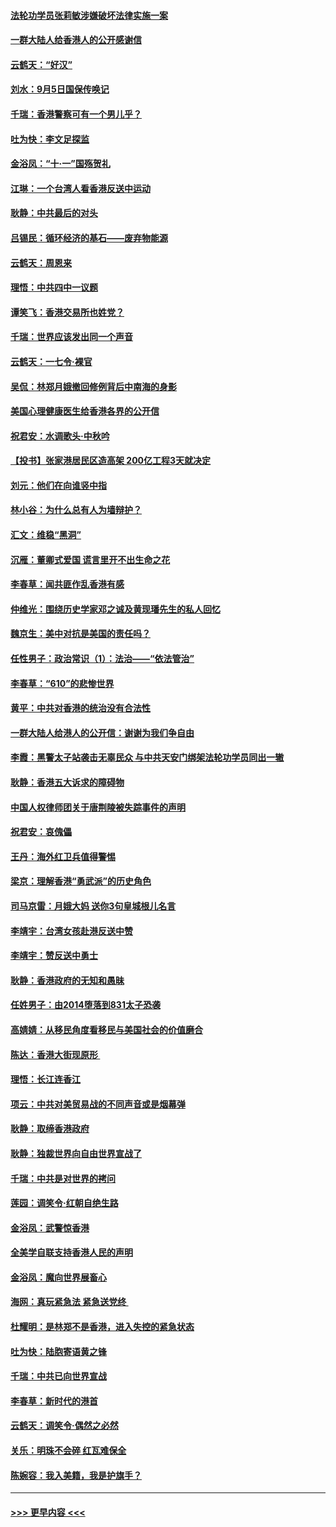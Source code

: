 #### [法轮功学员张莉敏涉嫌破坏法律实施一案](../pages/nsc993/n11517600.md?t=09130233) 
#### [一群大陆人给香港人的公开感谢信](../pages/nsc993/n11514797.md?t=09130233) 
#### [云鹤天：“好汉”](../pages/nsc993/n11513536.md?t=09130233) 
#### [刘水：9月5日国保传唤记](../pages/nsc993/n11513460.md?t=09130233) 
#### [千瑞：香港警察可有一个男儿乎？](../pages/nsc993/n11513109.md?t=09130233) 
#### [吐为快：李文足探监](../pages/nsc993/n11509622.md?t=09130233) 
#### [金浴凤：“十‧一”国殇贺礼](../pages/nsc993/n11509593.md?t=09130233) 
#### [江琳：一个台湾人看香港反送中运动](../pages/nsc993/n11509211.md?t=09130233) 
#### [耿静：中共最后的对头](../pages/nsc993/n11508308.md?t=09130233) 
#### [吕锡民：循环经济的基石——废弃物能源](../pages/nsc993/n11508212.md?t=09130233) 
#### [云鹤天：周恩来](../pages/nsc993/n11508055.md?t=09130233) 
#### [理悟：中共四中一议题](../pages/nsc993/n11507782.md?t=09130233) 
#### [谭笑飞：香港交易所也姓党？](../pages/nsc993/n11507753.md?t=09130233) 
#### [千瑞：世界应该发出同一个声音](../pages/nsc993/n11507290.md?t=09130233) 
#### [云鹤天：一七令‧裸官](../pages/nsc993/n11507177.md?t=09130233) 
#### [吴侃：林郑月娥撤回修例背后中南海的身影](../pages/nsc993/n11506876.md?t=09130233) 
#### [美国心理健康医生给香港各界的公开信](../pages/nsc993/n11506809.md?t=09130233) 
#### [祝君安：水调歌头‧中秋吟](../pages/nsc993/n11506758.md?t=09130233) 
#### [【投书】张家港居民区造高架 200亿工程3天就决定](../pages/nsc993/n11506682.md?t=09130233) 
#### [刘元：他们在向谁竖中指](../pages/nsc993/n11505384.md?t=09130233) 
#### [林小谷：为什么总有人为墙辩护？](../pages/nsc993/n11505226.md?t=09130233) 
#### [汇文：维稳“黑洞”](../pages/nsc993/n11504347.md?t=09130233) 
#### [沉雁：董卿式爱国 谎言里开不出生命之花](../pages/nsc993/n11503215.md?t=09130233) 
#### [李春草：闻共匪作乱香港有感](../pages/nsc993/n11503072.md?t=09130233) 
#### [仲维光：围绕历史学家邓之诚及黄现璠先生的私人回忆](../pages/nsc993/n11501330.md?t=09130233) 
#### [魏京生：美中对抗是美国的责任吗？](../pages/nsc993/n11500723.md?t=09130233) 
#### [任性男子：政治常识（1）：法治——“依法管治”](../pages/nsc993/n11500791.md?t=09130233) 
#### [李春草：“610”的悲惨世界](../pages/nsc993/n11501141.md?t=09130233) 
#### [黄平：中共对香港的统治没有合法性](../pages/nsc993/n11499473.md?t=09130233) 
#### [一群大陆人给港人的公开信：谢谢为我们争自由](../pages/nsc993/n11500402.md?t=09130233) 
#### [李霞：黑警太子站袭击无辜民众 与中共天安门绑架法轮功学员同出一辙](../pages/nsc993/n11499805.md?t=09130233) 
#### [耿静：香港五大诉求的障碍物](../pages/nsc993/n11497578.md?t=09130233) 
#### [中国人权律师团关于唐荆陵被失踪事件的声明](../pages/nsc993/n11500014.md?t=09130233) 
#### [祝君安：哀傀儡](../pages/nsc993/n11499776.md?t=09130233) 
#### [王丹：海外红卫兵值得警惕](../pages/nsc993/n11498138.md?t=09130233) 
#### [梁京：理解香港“勇武派”的历史角色](../pages/nsc993/n11498006.md?t=09130233) 
#### [司马京雷：月娥大妈  送你3句皇城根儿名言](../pages/nsc993/n11497885.md?t=09130233) 
#### [李靖宇：台湾女孩赴港反送中赞](../pages/nsc993/n11497721.md?t=09130233) 
#### [李靖宇：赞反送中勇士](../pages/nsc993/n11497452.md?t=09130233) 
#### [耿静：香港政府的无知和愚昧](../pages/nsc993/n11494238.md?t=09130233) 
#### [任姓男子：由2014堕落到831太子恐袭](../pages/nsc993/n11496683.md?t=09130233) 
#### [高婧婧：从移民角度看移民与美国社会的价值磨合](../pages/nsc993/n11495757.md?t=09130233) 
#### [陈达：香港大街现原形 ](../pages/nsc993/n11495441.md?t=09130233) 
#### [理悟：长江连香江](../pages/nsc993/n11495377.md?t=09130233) 
#### [项云：中共对美贸易战的不同声音或是烟幕弹](../pages/nsc993/n11494929.md?t=09130233) 
#### [耿静：取缔香港政府](../pages/nsc993/n11494218.md?t=09130233) 
#### [耿静：独裁世界向自由世界宣战了](../pages/nsc993/n11494190.md?t=09130233) 
#### [千瑞：中共是对世界的拷问](../pages/nsc993/n11493021.md?t=09130233) 
#### [莲园：调笑令‧红朝自绝生路](../pages/nsc993/n11493011.md?t=09130233) 
#### [金浴凤：武警惊香港](../pages/nsc993/n11492994.md?t=09130233) 
#### [全美学自联支持香港人民的声明](../pages/nsc993/n11492630.md?t=09130233) 
#### [金浴凤：魔向世界展畜心](../pages/nsc993/n11492599.md?t=09130233) 
#### [海网：真玩紧急法 紧急送党终 ](../pages/nsc993/n11492535.md?t=09130233) 
#### [杜耀明：是林郑不是香港，进入失控的紧急状态](../pages/nsc993/n11491420.md?t=09130233) 
#### [吐为快：陆胞寄语黄之锋](../pages/nsc993/n11491117.md?t=09130233) 
#### [千瑞：中共已向世界宣战](../pages/nsc993/n11490123.md?t=09130233) 
#### [李春草：新时代的港首](../pages/nsc993/n11489864.md?t=09130233) 
#### [云鹤天：调笑令·偶然之必然](../pages/nsc993/n11489701.md?t=09130233) 
#### [关乐：明珠不会碎 红瓦难保全](../pages/nsc993/n11489647.md?t=09130233) 
#### [陈婉容：我入美籍，我是护旗手？](../pages/nsc993/n11487908.md?t=09130233) 

----
#### [ >>> 更早内容 <<< ](../indexes/nsc993-earlier.md)

